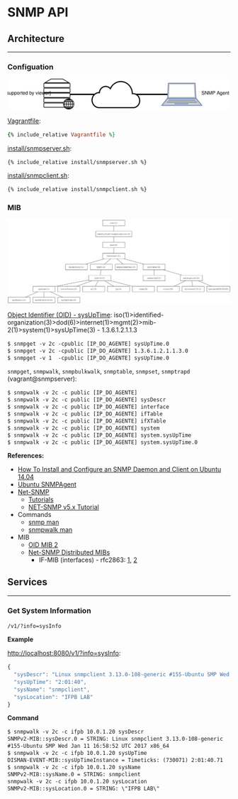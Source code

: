 # SNMP API

## Architecture
---

### Configuation

![](assets/architecture.svg)

[Vagrantfile](Vagrantfile):
```ruby
{% include_relative Vagrantfile %}
```

[install/snmpserver.sh](install/snmpserver.sh):
```sh
{% include_relative install/snmpserver.sh %}
```

[install/snmpclient.sh](install/snmpclient.sh):
```sh
{% include_relative install/snmpclient.sh %}
```

### MIB

![](assets/mib-tree.svg)

[Object Identifier (OID) - sysUpTime](http://oid-info.com/get/1.3.6.1.2.1.1.3): 
iso(1)>identified-organization(3)>dod(6)>internet(1)>mgmt(2)>mib-2(1)>system(1)>sysUpTime(3) - 1.3.6.1.2.1.1.3
```
$ snmpget -v 2c -cpublic [IP_DO_AGENTE] sysUpTime.0
$ snmpget -v 2c -cpublic [IP_DO_AGENTE] 1.3.6.1.2.1.1.3.0
$ snmpget -v 1  -cpublic [IP_DO_AGENTE] sysUpTime.0
``` 

`snmpget`, `snmpwalk`, `snmpbulkwalk`, `snmptable`, `snmpset`, `snmptrapd` (vagrant@snmpserver):

```
$ snmpwalk -v 2c -c public [IP_DO_AGENTE]
$ snmpwalk -v 2c -c public [IP_DO_AGENTE] sysDescr
$ snmpwalk -v 2c -c public [IP_DO_AGENTE] interface
$ snmpwalk -v 2c -c public [IP_DO_AGENTE] ifTable
$ snmpwalk -v 2c -c public [IP_DO_AGENTE] ifXTable
$ snmpwalk -v 2c -c public [IP_DO_AGENTE] system
$ snmpwalk -v 2c -c public [IP_DO_AGENTE] system.sysUpTime
$ snmpwalk -v 2c -c public [IP_DO_AGENTE] system.sysUpTime.0
```

**References:**
- [How To Install and Configure an SNMP Daemon and Client on Ubuntu 14.04](https://www.digitalocean.com/community/tutorials/how-to-install-and-configure-an-snmp-daemon-and-client-on-ubuntu-14-04)
- [Ubuntu SNMPAgent](https://help.ubuntu.com/community/SNMPAgent)
- [Net-SNMP](http://www.net-snmp.org)
  - [Tutorials](http://net-snmp.sourceforge.net/wiki/index.php/Tutorials)
  - [NET-SNMP v5.x Tutorial](http://net-snmp.sourceforge.net/tutorial/tutorial-5/)
- Commands
  - [snmp man](http://manpages.ubuntu.com/manpages/bionic/man5/snmpd.examples.5.html)
  - [snmpwalk man](http://manpages.ubuntu.com/manpages/trusty/man1/snmpwalk.1.html)
- MIB
  - [OID MIB 2](http://oid-info.com/get/1.3.6.1.2.1)
  - [Net-SNMP Distributed MIBs](http://www.net-snmp.org/docs/mibs/)
    - IF-MIB (interfaces) - rfc2863: [1](http://www.net-snmp.org/docs/mibs/interfaces.html#treeview), [2](http://www.alvestrand.no/objectid/1.3.6.1.2.1.2.html)

## Services
---

### Get System Information

```
/v1/?info=sysInfo
```

**Example**

[http://localhost:8080/v1/?info=sysInfo](http://localhost:8080/v1/?info=sysInfo):

```js
{
  "sysDescr": "Linux snmpclient 3.13.0-108-generic #155-Ubuntu SMP Wed Jan 11 16:58:52 UTC 2017 x86_64",
  "sysUpTime": "2:01:40",
  "sysName": "snmpclient",
  "sysLocation": "IFPB LAB"
}
```

**Command**

```
$ snmpwalk -v 2c -c ifpb 10.0.1.20 sysDescr
SNMPv2-MIB::sysDescr.0 = STRING: Linux snmpclient 3.13.0-108-generic #155-Ubuntu SMP Wed Jan 11 16:58:52 UTC 2017 x86_64
$ snmpwalk -v 2c -c ifpb 10.0.1.20 sysUpTime
DISMAN-EVENT-MIB::sysUpTimeInstance = Timeticks: (730071) 2:01:40.71
$ snmpwalk -v 2c -c ifpb 10.0.1.20 sysName
SNMPv2-MIB::sysName.0 = STRING: snmpclient
snmpwalk -v 2c -c ifpb 10.0.1.20 sysLocation
SNMPv2-MIB::sysLocation.0 = STRING: \"IFPB LAB\"
```
